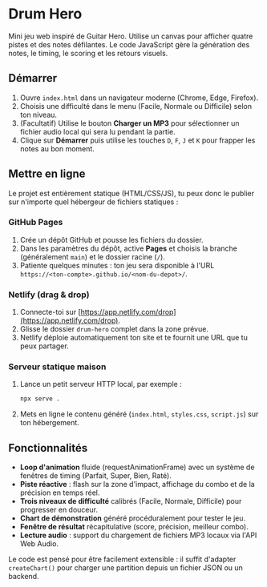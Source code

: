 # Drum Hero

Mini jeu web inspiré de Guitar Hero. Utilise un canvas pour afficher quatre pistes et des notes défilantes. Le code JavaScript gère la génération des notes, le timing, le scoring et les retours visuels.

## Démarrer

1. Ouvre `index.html` dans un navigateur moderne (Chrome, Edge, Firefox).
2. Choisis une difficulté dans le menu (Facile, Normale ou Difficile) selon ton niveau.
3. (Facultatif) Utilise le bouton **Charger un MP3** pour sélectionner un fichier audio local qui sera lu pendant la partie.
4. Clique sur **Démarrer** puis utilise les touches `D`, `F`, `J` et `K` pour frapper les notes au bon moment.

## Mettre en ligne

Le projet est entièrement statique (HTML/CSS/JS), tu peux donc le publier sur n'importe quel hébergeur de fichiers statiques :

### GitHub Pages
1. Crée un dépôt GitHub et pousse les fichiers du dossier.
2. Dans les paramètres du dépôt, active **Pages** et choisis la branche (généralement `main`) et le dossier racine (`/`).
3. Patiente quelques minutes : ton jeu sera disponible à l'URL `https://<ton-compte>.github.io/<nom-du-depot>/`.

### Netlify (drag & drop)
1. Connecte-toi sur [https://app.netlify.com/drop](https://app.netlify.com/drop).
2. Glisse le dossier `drum-hero` complet dans la zone prévue.
3. Netlify déploie automatiquement ton site et te fournit une URL que tu peux partager.

### Serveur statique maison
1. Lance un petit serveur HTTP local, par exemple :
   ```bash
   npx serve .
   ```
2. Mets en ligne le contenu généré (`index.html`, `styles.css`, `script.js`) sur ton hébergement.

## Fonctionnalités

- **Loop d'animation** fluide (requestAnimationFrame) avec un système de fenêtres de timing (Parfait, Super, Bien, Raté).
- **Piste réactive** : flash sur la zone d'impact, affichage du combo et de la précision en temps réel.
- **Trois niveaux de difficulté** calibrés (Facile, Normale, Difficile) pour progresser en douceur.
- **Chart de démonstration** généré procéduralement pour tester le jeu.
- **Fenêtre de résultat** récapitulative (score, précision, meilleur combo).
- **Lecture audio** : support du chargement de fichiers MP3 locaux via l'API Web Audio.

Le code est pensé pour être facilement extensible : il suffit d'adapter `createChart()` pour charger une partition depuis un fichier JSON ou un backend.
